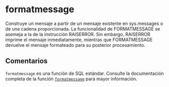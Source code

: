 ﻿---
SidebarGroup: "index-system-functions"
Autogenerated: true
---

# formatmessage

Construye un mensaje a partir de un mensaje existente en sys.messages o de una cadena proporcionada. La funcionalidad de FORMATMESSAGE se asemeja a la de la instrucción RAISERROR. Sin embargo, RAISERROR imprime el mensaje inmediatamente, mientras que FORMATMESSAGE devuelve el mensaje formateado para su posterior procesamiento.

## Comentarios 

`formatmessage` es una función de SQL estándar. Consulte la documentación completa de la función [`formatmessage`](https://learn.microsoft.com/es-es/sql/t-sql/functions/formatmessage-transact-sql) para mayor información.
